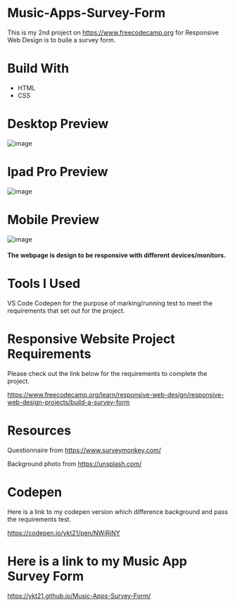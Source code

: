 # Music-Apps-Survey-Form
This is my 2nd project on https://www.freecodecamp.org for Responsive Web Design is to buile a survey form.

# Build With
* HTML
* CSS

# Desktop Preview
![image](https://user-images.githubusercontent.com/86662612/125951698-8a0d3b30-a72f-4d9f-95d8-4cbd4456ec7a.png)

# Ipad Pro Preview
![image](https://user-images.githubusercontent.com/86662612/125951886-8307cc14-7230-4729-b049-95d03c53c92d.png)

# Mobile Preview
![image](https://user-images.githubusercontent.com/86662612/125952165-68e45ad1-ae56-49ce-b0c9-f922f660cccb.png)
#### The webpage is design to be responsive with different devices/monitors.


# Tools I Used
VS Code
Codepen for the purpose of marking/running test to meet the requirements that set out for the project.

# Responsive Website Project Requirements 
Please check out the link below for the requirements to complete the project. 

https://www.freecodecamp.org/learn/responsive-web-design/responsive-web-design-projects/build-a-survey-form

# Resources
Questionnaire from https://www.surveymonkey.com/

Background photo from https://unsplash.com/

# Codepen
Here is a link to my codepen version which difference background and pass the requirements test.

https://codepen.io/ykt21/pen/NWjRjNY

# Here is a link to my Music App Survey Form 
https://ykt21.github.io/Music-Apps-Survey-Form/

